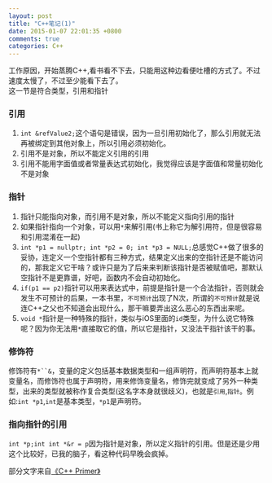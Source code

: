 ```yaml
---
layout: post
title: "C++笔记(1)"
date: 2015-01-07 22:01:35 +0800
comments: true
categories: C++
---
```

工作原因，开始蒸腾C++,看书看不下去，只能用这种边看便吐槽的方式了。不过速度太慢了，不过至少能看下去了。    
这一节是符合类型，引用和指针
<!-- more -->
### 引用    
1. `int &refValue2;`这个语句是错误，因为一旦引用初始化了，那么引用就无法再被绑定到其他对象上，所以引用必须初始化。
2. 引用不是对象，所以不能定义引用的引用
3. 引用不能用字面值或者常量表达式初始化，我觉得应该是字面值和常量初始化不是对象

### 指针
1. 指针只能指向对象，而引用不是对象，所以不能定义指向引用的指针
2. 如果指针指向一个对象，可以用`*`来解引用(书上称它为解引用符，但是很容易和引用混淆在一起)
3. `int *p1 = nullptr;
    int *p2 = 0;
    int *p3 = NULL;`总感觉C++做了很多的妥协，连定义一个空指针都有三种方式，结果定义出来的空指针还是不能访问的，那我定义它干啥？或许只是为了后来来判断该指针是否被赋值吧，那默认空指针不是更靠谱，好吧，函数内不会自动初始化。    
4. `if(p1 == p2)`指针可以用来表达式中，前提是指针是一个合法指针，否则就会发生不可预计的后果，一本书里，`不可预计`出现了N次，所谓的`不可预计`就是说连C++之父也不知道会出现什么，那干嘛要弄出这么恶心的东西出来呢。
5. `void *`指针是一种特殊的指针，类似与iOS里面的`id`类型，为什么说它特殊呢？因为你无法用`*`直接取它的值，所以它是指针，又没法干指针该干的事。

### 修饰符
修饰符有`*``&`，变量的定义包括基本数据类型和一组声明符，而声明符基本上就变量名，而修饰符也属于声明符，用来修饰变量名，修饰完就变成了另外一种类型，出来的类型就被称作复合类型(这名字本身就很歧义)，也就是`引用`,`指针`。例如:`int *p1`,`int`是基本类型，`*p1`是声明符。

### 指向指针的引用
`int *p;int int *&r = p`因为指针是对象，所以定义指针的引用。但是还是少用这个比较好，已我的脑子，看这种代码早晚会疯掉。

部分文字来自[《C++ Primer》](http://www.amazon.cn/gp/product/B00ESUIL0O/ref=as_li_ss_tl?ie=UTF8&camp=536&creative=3132&creativeASIN=B00ESUIL0O&linkCode=as2&tag=robinwu-23)
